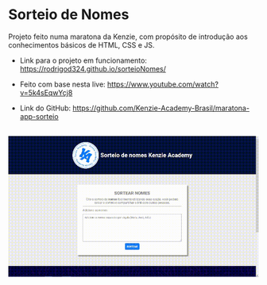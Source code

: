 # Sorteio de Nomes
Projeto feito numa maratona da Kenzie, com propósito de introdução aos conhecimentos básicos de HTML, CSS e JS.
* Link para o projeto em funcionamento: https://rodrigod324.github.io/sorteioNomes/

* Feito com base nesta live: https://www.youtube.com/watch?v=5k4sEqwYcj8
* Link do GitHub: https://github.com/Kenzie-Academy-Brasil/maratona-app-sorteio
<br>
<div align="center">
<img src ="https://github.com/RodrigoD324/sorteioNomes/blob/master/sorteio-de-nomes.gif" width="1000px" />
 </div>
